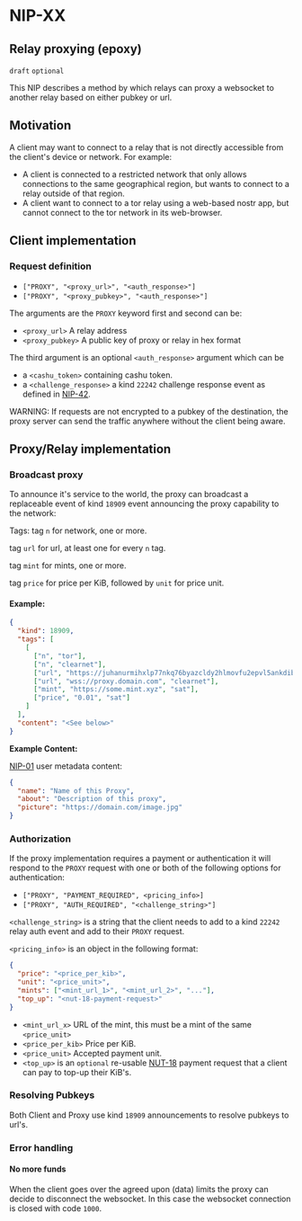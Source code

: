 # NIP-XX

## Relay proxying (epoxy)

`draft` `optional`

This NIP describes a method by which relays can proxy a websocket to another relay based on either pubkey or url.

## Motivation
A client may want to connect to a relay that is not directly accessible from the client's device or network. For example:

- A client is connected to a restricted network that only allows connections to the same geographical region, but wants to connect to a relay outside of that region.
- A client want to connect to a tor relay using a web-based nostr app, but cannot connect to the tor network in its web-browser.

## Client implementation

### Request definition
- `["PROXY", "<proxy_url>", "<auth_response>"]`
- `["PROXY", "<proxy_pubkey>", "<auth_response>"]`

The arguments are the `PROXY` keyword first and second can be:

- `<proxy_url>` A relay address
- `<proxy_pubkey>` A public key of proxy or relay in hex format

The third argument is an optional `<auth_response>` argument which can be

- a `<cashu_token>` containing cashu token.
- a `<challenge_response>` a kind `22242` challenge response event as defined in [NIP-42](https://github.com/nostr-protocol/nips/blob/master/42.md).

WARNING:
If requests are not encrypted to a pubkey of the destination, the proxy server can send the traffic anywhere without the client being aware.

## Proxy/Relay implementation

### Broadcast proxy

To announce it's service to the world, the proxy can broadcast a replaceable event of kind `18909` event announcing the proxy capability to the network:

Tags:
tag `n` for network, one or more.

tag `url` for url, at least one for every `n` tag.

tag `mint` for mints, one or more.

tag `price` for price per KiB, followed by `unit` for price unit.

#### Example:

```json
{
  "kind": 18909,
  "tags": [
    [
      ["n", "tor"],
      ["n", "clearnet"],
      ["url", "https://juhanurmihxlp77nkq76byazcldy2hlmovfu2epvl5ankdibsot4csyd.onion/", "tor"],
      ["url", "wss://proxy.domain.com", "clearnet"],
      ["mint", "https://some.mint.xyz", "sat"],
      ["price", "0.01", "sat"]
    ]
  ],
  "content": "<See below>"
}
```

**Example Content:**

[NIP-01](https://github.com/nostr-protocol/nips/blob/master/01.md#kinds) user metadata content:
```json
{
  "name": "Name of this Proxy",
  "about": "Description of this proxy",
  "picture": "https://domain.com/image.jpg"
}
```

### Authorization

If the proxy implementation requires a payment or authentication it will respond to the `PROXY` request with one or both of the following options for authentication:

- `["PROXY", "PAYMENT_REQUIRED", <pricing_info>]`
- `["PROXY", "AUTH_REQUIRED", "<challenge_string>"]`


`<challenge_string>` is a string that the client needs to add to a kind `22242` relay auth event and add to their `PROXY` request.

`<pricing_info>` is an object in the following format:

```json
{
  "price": "<price_per_kib>",
  "unit": "<price_unit>",
  "mints": ["<mint_url_1>", "<mint_url_2>", "..."],
  "top_up": "<nut-18-payment-request>"
}
```

- `<mint_url_x>` URL of the mint, this must be a mint of the same `<price_unit>`
- `<price_per_kib>` Price per KiB.
- `<price_unit>` Accepted payment unit.
- `<top_up>` is an `optional` re-usable [NUT-18](https://github.com/cashubtc/nuts/blob/main/18.md) payment request that a client can pay to top-up their KiB's.


### Resolving Pubkeys

Both Client and Proxy use kind `18909` announcements to resolve pubkeys to url's.

### Error handling

#### No more funds
When the client goes over the agreed upon (data) limits the proxy can decide to disconnect the websocket.
In this case the websocket connection is closed with code `1000`.